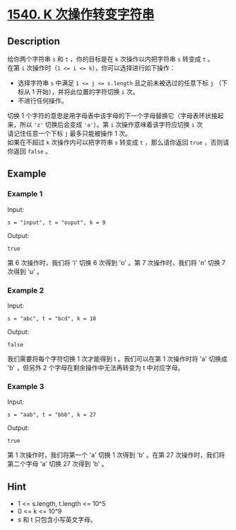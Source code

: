 # [1540. K 次操作转变字符串](https://leetcode.cn/problems/can-convert-string-in-k-moves/)  
## Description
给你两个字符串 `s` 和 `t` ，你的目标是在 `k` 次操作以内把字符串 `s` 转变成 `t` 。  
在第 `i` 次操作时（`1 <= i <= k`），你可以选择进行如下操作：  
- 选择字符串 `s` 中满足 `1 <= j <= s.length` 且之前未被选过的任意下标 `j` （下标从 1 开始），并将此位置的字符切换 `i` 次。
- 不进行任何操作。  


切换 1 个字符的意思是用字母表中该字母的下一个字母替换它（字母表环状接起来，所以 `'z'` 切换后会变成 `'a'`）。第 `i` 次操作意味着该字符应切换 `i` 次  
请记住任意一个下标 `j` 最多只能被操作 1 次。  
如果在不超过 `k` 次操作内可以把字符串 `s` 转变成 `t` ，那么请你返回 `true` ，否则请你返回 `false` 。  
## Example
### Example 1
Input:  
```
s = "input", t = "ouput", k = 9
```
Output:
```
true
```
第 6 次操作时，我们将 'i' 切换 6 次得到 'o' 。第 7 次操作时，我们将 'n' 切换 7 次得到 'u' 。
### Example 2
Input:  
```
s = "abc", t = "bcd", k = 10
```
Output:
```
false
```
我们需要将每个字符切换 1 次才能得到 t 。我们可以在第 1 次操作时将 'a' 切换成 'b' ，但另外 2 个字母在剩余操作中无法再转变为 t 中对应字母。
### Example 3
Input:  
```
s = "aab", t = "bbb", k = 27
```
Output:
```
true
```
第 1 次操作时，我们将第一个 'a' 切换 1 次得到 'b' 。在第 27 次操作时，我们将第二个字母 'a' 切换 27 次得到 'b' 。
## Hint
- 1 <= s.length, t.length <= 10^5
- 0 <= k <= 10^9
- s 和 t 只包含小写英文字母。
